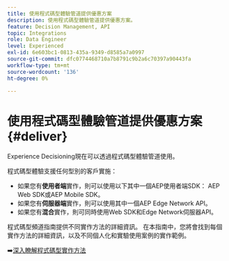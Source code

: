 ```yaml
---
title: 使用程式碼型體驗管道提供優惠方案
description: 使用程式碼型體驗管道提供優惠方案。
feature: Decision Management, API
topic: Integrations
role: Data Engineer
level: Experienced
exl-id: 6e603bc1-0813-435a-9349-d8585a7a0997
source-git-commit: dfc0774468710a7b8791c9b2a6c70397a90443fa
workflow-type: tm+mt
source-wordcount: '136'
ht-degree: 0%

---
```


# 使用程式碼型體驗管道提供優惠方案 {#deliver}

Experience Decisioning現在可以透過程式碼型體驗管道使用。

程式碼型體驗支援任何型別的客戶實施：

* 如果您有&#x200B;**使用者端**&#x200B;實作，則可以使用以下其中一個AEP使用者端SDK： AEP Web SDK或AEP Mobile SDK。
* 如果您有&#x200B;**伺服器端**&#x200B;實作，則可以使用其中一個AEP Edge Network API。
* 如果您有&#x200B;**混合**&#x200B;實作，則可同時使用Web SDK和Edge Network伺服器API。

程式碼型頻道指南提供不同實作方法的詳細資訊。 在本指南中，您將會找到每個實作方法的詳細資訊，以及不同個人化和實驗使用案例的實作範例。

➡️[深入瞭解程式碼型實作方法](../../code-based/code-based-implementation-samples.md)

